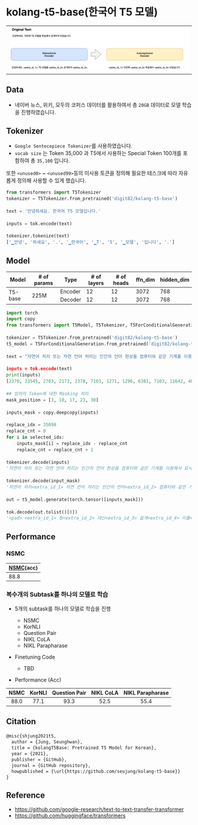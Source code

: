 # kolang-t5-base(한국어 T5 모델)

<table><tr><td>
    <center><img src="img/t5.png" width="800"/></center>
</td></tr>
</table>

## Data
- 네이버 뉴스, 위키, 모두의 코퍼스 데이터를 활용하여서 총 `20GB` 데이터로 모델 학습을 진행하였습니다.

## Tokenizer
-  `Google Sentecepiece Tokenizer`를 사용하였습니다.
- `vocab size` 는 Token 35,000 과 T5에서 사용하는 Special Token 100개를 포함하여 총 `35,100` 입니다.

또한 `<unused0>` ~ `<unused99>`등의 미사용 토큰을 정의해 필요한 테스크에 따라 자유롭게 정의해 사용할 수 있게 했습니다.

```python
from transformers import T5Tokenizer
tokenizer = T5Tokenizer.from_pretrained('digit82/kolang-t5-base')

text = '안녕하세요. 한국어 T5 모델입니다.'

inputs = tok.encode(text)

tokenizer.tokenize(text)
['▁안녕', '하세요', '.', '▁한국어', '▁T', '5', '▁모델', '입니다', '.']
```

## Model
<table>
    <thead>
        <tr>
            <th>Model</th>
            <th># of params</th>
            <th>Type</th>
            <th># of layers</th>
            <th># of heads</th>
            <th>ffn_dim</th>
            <th>hidden_dim</th>
        </tr>
    </thead>
    <tbody>
        <tr>
            <td rowspan=2>T5-base</td>
            <td rowspan=2>225M</td>
            <td>Encoder</td>
            <td>12</td>
            <td>12</td>
            <td>3072</td>
            <td>768</td>
        </tr>
        <tr>
            <td>Decoder</td>
            <td>12</td>
            <td>12</td>
            <td>3072</td>
            <td>768</td>
        </tr>
    </tbody>
</table>

```python
import torch
import copy
from transformers import T5Model, T5Tokenizer, T5ForConditionalGeneration

tokenizer = T5Tokenizer.from_pretrained('digit82/kolang-t5-base')
t5_model = T5ForConditionalGeneration.from_pretrained('digit82/kolang-t5-base')

text = "자연어 처리 또는 자연 언어 처리는 인간의 언어 현상을 컴퓨터와 같은 기계를 이용해서 묘사할 수 있도록 연구하고 이를 구현하는 인공지능의 주요 분야 중 하나다.

inputs = tok.encode(text)
print(inputs)
[2378, 33545, 2703, 2173, 2378, 7103, 1271, 1296, 6381, 7103, 11642, 4873, 33588, 1330, 1014, 2013, 1442, 1792, 14772, 33594, 1012, 1605, 27156, 1566, 31231, 3642, 33512, 1718, 1812, 1032, 10677, 33508, 3]

## 임의의 Token에 대한 Masking 처리
mask_position = [3, 10, 17, 23, 30]

inputs_mask = copy.deepcopy(inputs)

replace_idx = 35098
replace_cnt = 0
for i in selected_idx:
    inputs_mask[i] = replace_idx - replace_cnt
    replace_cnt = replace_cnt + 1

tokenizer.decode(inputs)
'자연어 처리 또는 자연 언어 처리는 인간의 언어 현상을 컴퓨터와 같은 기계를 이용해서 묘사할 수 있도록 연구하고 이를 구현하는 인공지능의 주요 분야 중 하나다.</s>'

tokenizer.decode(input_mask)
'자연어 처리<extra_id_1> 자연 언어 처리는 인간의 언어<extra_id_2> 컴퓨터와 같은 기계를 이용<extra_id_3> 묘사할 수 있도록 연구하고<extra_id_4> 구현하는 인공지능의 주요 분야 중<extra_id_5>.</s>'

out = t5_model.generate(torch.tensor([inputs_mask]))

tok.decode(out.tolist()[0])
'<pad> <extra_id_1> 등<extra_id_2> 대신<extra_id_3> 쉽게<extra_id_4> 이를<extra_id_5> 하나로'

```

## Performance

### NSMC
| [NSMC](https://github.com/e9t/nsmc)(acc)  |
|---|
|88.8|

### 복수개의 Subtask를 하나의 모델로 학습
- 5개의 subtask를 하나의 모델로 학습을 진행
    - NSMC
    - KorNLI
    - Question Pair
    - NIKL CoLA
    - NIKL Parapharase

- Finetuning Code
    - TBD

- Performance (Acc)

|NSMC|KorNLI|Question Pair|NIKL CoLA|NIKL Parapharase|
|:---:|:---:|:---:|:---:|:---:|
|88.0|77.1|93.3|52.5|55.4|

## Citation
```
@misc{shjung2021t5,
  author = {Jung, Seunghwan},
  title = {kolangT5Base: Pretrained T5 Model for Korean},
  year = {2021},
  publisher = {GitHub},
  journal = {GitHub repository},
  howpublished = {\url{https://github.com/seujung/kolang-t5-base}}
}
```

## Reference
- https://github.com/google-research/text-to-text-transfer-transformer
- https://github.com/huggingface/transformers
